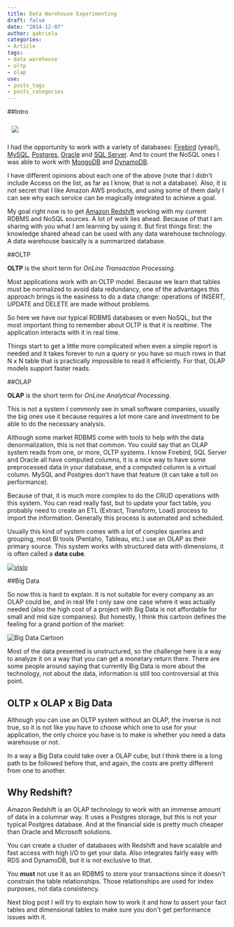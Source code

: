 ```yaml
---
title: Data Warehouse Experimenting
draft: false
date: "2014-12-07"
author: gabriela
categories:
- Article
tags:
- data warehouse
- oltp
- olap
use:
- posts_tags
- posts_categories
---
```


##Intro

<img src="http://www.thecomicstrips.com/properties/speedbump/art_images/sb1061208.jpg" class="pull-left" style="margin: 10px">

I had the opportunity to work with a variety of databases: [Firebird](http://www.firebirdsql.org/) (yeap!), [MySQL](http://www.mysql.com/), [Postgres](http://www.postgresql.org/), [Oracle](http://www.oracle.com/) and [SQL Server](http://www.microsoft.com/en-us/server-cloud/products/sql-server/default.aspx). And to count the NoSQL ones I was able to work with [MongoDB](http://www.mongodb.org/) and [DynamoDB](http://aws.amazon.com/dynamodb/).

I have different opinions about each one of the above (note that I didn't include Access on the list, as far as I know, that is not a database). Also, it is not secret that I like Amazon AWS products, and using some of them daily I can see why each service can be magically integrated to achieve a goal.


My goal right now is to get [Amazon Redshift](http://aws.amazon.com/redshift/) working with my current RDBMS and NoSQL sources. A lot of work lies ahead. Because of that I am sharing with you what I am learning by using it. But first things first: the knowledge shared ahead can be used with any data warehouse technology. A data warehouse basically is a summarized database.

##OLTP

**OLTP** is the short term for _OnLine Transaction Processing_.

Most applications work with an OLTP model. Because we learn that tables must be normalized to avoid data redundancy, one of the advantages this approach brings is the easiness to do a data change: operations of INSERT, UPDATE and DELETE are made without problems.

So here we have our typical RDBMS databases or even NoSQL, but the most important thing to remember about OLTP is that it is *realtime*. The application interacts with it in real time.

Things start to get a little more complicated when even a simple report is needed and it takes forever to run a query or you have so much rows in that N x N table that is practically impossible to read it efficiently. For that, OLAP models support faster reads.

##OLAP

**OLAP** is the short term for _OnLine Analytical Processing_.

This is not a system I commonly see in small software companies, usually the big ones use it because requires a lot more care and investment to be able to do the necessary analysis.

Although some market RDBMS come with tools to help with the data denormalization, this is not that common. You could say that an OLAP system reads from one, or more, OLTP systems. I know Firebird, SQL Server and Oracle all have computed columns, it is a nice way to have some preprocessed data in your database, and a computed column is a virtual column. MySQL and Postgres don't have that feature (it can take a toll on performance).

Because of that, it is much more complex to do the CRUD operations with this system. You can read really fast, but to update your fact table, you probably need to create an ETL (Extract, Transform, Load) process to import the information. Generally this process is automated and scheduled.

Usually this kind of system comes with a lot of complex queries and grouping, most BI tools (Pentaho, Tableau, etc.) use an OLAP as their primary source. This system works with structured data with dimensions, it is often called a **data cube**.

<a href="img/2014/12/oltp-olap.png" title="OLTP to OLAP" target="_blank">
<img src="img/2014/12/oltp-olap.png" class="align-center img-responsive" alt="visio">
</a>

##Big Data

So now this is hard to explain. It is not suitable for every company as an OLAP could be, and in real life I only saw one case where it was actually needed (also the high cost of a project with Big Data is not affordable for small and mid size companies). But honestly, I think this cartoon defines the feeling for a grand portion of the market:

![Big Data Cartoon](http://www.socmedsean.com/wp-content/uploads/2013/08/big-data-social-media-comic.png)

Most of the data presented is unstructured, so the challenge here is a way to analyze it on a way that you can get a monetary return there. There are some people around saying that currently Big Data is more about the technology, not about the data, information is still too controversial at this point.

## OLTP x OLAP x Big Data

Although you can use an OLTP system without an OLAP, the inverse is not true, so it is not like you have to choose which one to use for your application, the only choice you have is to make is whether you need a data warehouse or not.

In a way a Big Data could take over a OLAP cube, but I think there is a long path to be followed before that, and again, the costs are pretty different from one to another.

## Why Redshift?

Amazon Redshift is an OLAP technology to work with an immense amount of data in a columnar way. It uses a Postgres storage, but this is not your typical Postgres database. And at the financial side is pretty much cheaper than Oracle and Microsoft solutions.

You can create a cluster of databases with Redshift and have scalable and fast access with high I/O to get your data. Also integrates fairly easy with RDS and DynamoDB, but it is not exclusive to that.

You **must** not use it as an RDBMS to store your transactions since it doesn't constrain the table relationships. Those relationships are used for index purposes, not data consistency.

Next blog post I will try to explain how to work it and how to assert your fact tables and dimensional tables to make sure you don't get performance issues with it.
